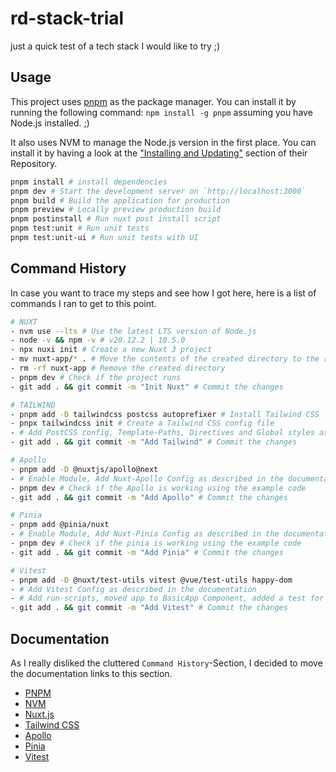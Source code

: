 # rd-stack-trial
just a quick test of a tech stack I would like to try ;)

## Usage
This project uses [pnpm](https://pnpm.io/) as the package manager. You can install it by running the following command:
`npm install -g pnpm` assuming you have Node.js installed. ;)

It also uses NVM to manage the Node.js version in the first place. You can install it by having a look at the ["Installing and Updating"](https://github.com/nvm-sh/nvm?tab=readme-ov-file#installing-and-updating) section of their Repository.

```bash
pnpm install # install dependencies
pnpm dev # Start the development server on `http://localhost:3000`
pnpm build # Build the application for production
pnpm preview # Locally preview production build
pnpm postinstall # Run nuxt post install script
pnpm test:unit # Run unit tests
pnpm test:unit-ui # Run unit tests with UI
```

## Command History
In case you want to trace my steps and see how I got here, here is a list of commands I ran to get to this point.

```bash
# NUXT
- nvm use --lts # Use the latest LTS version of Node.js
- node -v && npm -v # v20.12.2 | 10.5.0
- npx nuxi init # Create a new Nuxt 3 project
- mv nuxt-app/* . # Move the contents of the created directory to the root
- rm -rf nuxt-app # Remove the created directory
- pnpm dev # Check if the project runs
- git add . && git commit -m "Init Nuxt" # Commit the changes

# TAILWIND
- pnpm add -D tailwindcss postcss autoprefixer # Install Tailwind CSS
- pnpx tailwindcss init # Create a Tailwind CSS config file
- # Add PostCSS config, Template-Paths, Directives and Global styles as described in the documentation
- git add . && git commit -m "Add Tailwind" # Commit the changes

# Apollo
- pnpm add -D @nuxtjs/apollo@next
- # Enable Module, Add Nuxt-Apollo Config as described in the documentation
- pnpm dev # Check if the Apollo is working using the example code
- git add . && git commit -m "Add Apollo" # Commit the changes

# Pinia
- pnpm add @pinia/nuxt
- # Enable Module, Add Nuxt-Pinia Config as described in the documentation
- pnpm dev # Check if the pinia is working using the example code
- git add . && git commit -m "Add Pinia" # Commit the changes

# Vitest
- pnpm add -D @nuxt/test-utils vitest @vue/test-utils happy-dom
- # Add Vitest Config as described in the documentation
- # Add run-scripts, moved app to BasicApp Component, added a test for to check if the tests are working
- git add . && git commit -m "Add Vitest" # Commit the changes
```

## Documentation
As I really disliked the cluttered `Command History`-Section, I decided to move the documentation links to this section.

- [PNPM](https://pnpm.io/installation)
- [NVM](https://github.com/nvm-sh/nvm/blob/master/README.md)
- [Nuxt.js](https://nuxt.com/docs/getting-started/installation)
- [Tailwind CSS](https://tailwindcss.com/docs/guides/nuxtjs)
- [Apollo](https://apollo.vuejs.org/guide/apollo/)
- [Pinia](https://pinia.vuejs.org/ssr/nuxt.html)
- [Vitest](https://nuxt.com/docs/getting-started/testing)
